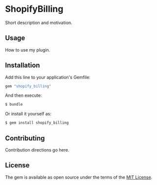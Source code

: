 # ShopifyBilling
Short description and motivation.

## Usage
How to use my plugin.

## Installation
Add this line to your application's Gemfile:

```ruby
gem "shopify_billing"
```

And then execute:
```bash
$ bundle
```

Or install it yourself as:
```bash
$ gem install shopify_billing
```

## Contributing
Contribution directions go here.

## License
The gem is available as open source under the terms of the [MIT License](https://opensource.org/licenses/MIT).
